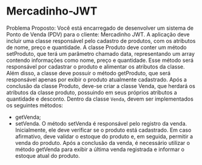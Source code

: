 # Mercadinho-JWT
Problema Proposto:
Você está encarregado de desenvolver um sistema de Ponto de Venda (PDV) para o
cliente: Mercadinho JWT. A aplicação deve incluir uma classe responsável pelo cadastro
de produtos, com os atributos de nome, preço e quantidade. A classe Produto deve
conter um método setProduto, que terá um parâmetro chamado data, representando
um array contendo informações como nome, preço e quantidade. Esse método será
responsável por cadastrar o produto e alimentar os atributos da classe. Além disso, a
classe deve possuir o método getProduto, que será responsável apenas por exibir o
produto atualmente cadastrado.
Após a conclusão da classe Produto, deve-se criar a classe Venda, que herdará os
atributos da classe produto, possuindo em seus próprios atributos a quantidade e
desconto.
Dentro da classe `Venda`, devem ser implementados os seguintes métodos:
- getVenda;
- setVenda.
O método setVenda é responsável pelo registro da venda. Inicialmente, ele deve
verificar se o produto está cadastrado. Em caso afirmativo, deve validar o estoque do
produto e, em seguida, permitir a venda do produto. Após a conclusão da venda, é
necessário utilizar o método getVenda para exibir a última venda registrada e informar o
estoque atual do produto.
